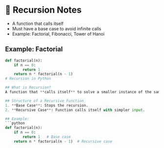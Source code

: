 # 📘 Recursion Notes

- A function that calls itself
- Must have a base case to avoid infinite calls
- Example: Factorial, Fibonacci, Tower of Hanoi

## Example: Factorial

```python
def factorial(n):
    if n == 0:
        return 1
    return n * factorial(n - 1)
# Recursion in Python

## What is Recursion?
A function that **calls itself** to solve a smaller instance of the same problem.

## Structure of a Recursive Function
1. **Base Case**: Stops the recursion.
2. **Recursive Case**: Function calls itself with simpler input.

## Example:
```python
def factorial(n):
    if n == 0:
        return 1   # Base case
    return n * factorial(n - 1)  # Recursive case
